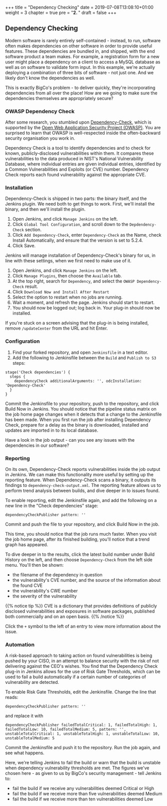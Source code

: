 +++
title = "Dependency Checking"
date = 2019-07-08T13:08:10+01:00
weight = 3
chapter = true
pre = "<b>2. </b>"
draft = false
+++

## Dependency Checking

Modern software is rarely entirely self-contained - instead, to run, software often makes dependencies on other software in order to provide useful features. These dependencies are bundled in, and shipped, with the end software product a team makes. For example, a registration form for a new user might place a dependency on a client to access a MySQL database as well as on software to validate form input. In this example, we're actually deploying a combination of three bits of software - not just one. And we likely don't know the dependencies as well.

This is exactly BigCo's problem - to deliver quickly, they're incorporating dependencies from all over the place! How are we going to make sure the dependencies themselves are appropriately secure?

### OWASP Dependency Check

After some research, you stumbled upon [Dependency-Check](https://jeremylong.github.io/DependencyCheck/), which is supported by the [Open Web Application Security Project (OWASP)](https://owasp.org). You are surprised to learn that OWASP is well-respected inside the often-backward security organisation you work in.

Dependency Check is a tool to identify dependencies and to check for known, publicly-disclosed vulnerabilities within them. It compares these vulnerabilities to the data produced in NIST's National Vulnerability Database, where individual entries are given individual entries, identified by a Common Vulnerabilities and Exploits (or CVE) number. Dependency Check reports each found vulnerability against the appropriate CVE.

### Installation

Dependency-Check is shipped in two parts: the binary itself, and the Jenkins plugin. We need both to get things to work. First, we'll install the binary, and then we'll install the plugin.

1. Open Jenkins, and click `Manage Jenkins` on the left.
1. Click `Global Tool Configuration`, and scroll down to the `Depdendency-Check` section.
1. Click `Add Dependency-Check`, enter `Dependency-Check` as the Name, check Install Automatically, and ensure that the version is set to 5.2.4.
1. Click Save.

Jenkins will manage installation of Dependency-Check's binary for us, in line with these settings, when we first need to make use of it.

1. Open Jenkins, and click `Manage Jenkins` on the left.
1. Click `Manage Plugins`, then choose the `Available` tab.
1. At the top right, search for `Dependency`, and select the `OWASP Dependency-Check` result.
1. Click `Download Now and Install After Restart`
1. Select the option to restart when no jobs are running.
1. Wait a moment, and refresh the page. Jenkins should start to restart.
1. You should now be logged out; log back in. Your plug-in should now be installed.

If you're stuck on a screen advising that the plug-in is being installed, remove `/updateCenter` from the URL and hit Enter.

### Configuration

1. Find your forked repository, and open `Jenkinsfile` in a text editor.
1. Add the following to Jenkinsfile between the `Build` and `Publish to S3` steps:

```
stage('Check dependencies') {
  steps {
    dependencyCheck additionalArguments: '', odcInstallation: 'Dependency-Check'
  }
}
```

Commit the Jenkinsfile to your repository, push to the repository, and click Build Now in Jenkins. You should notice that the pipeline status matrix on the job home page changes when it detects that a change to the Jenkinsfile has been made. When you first run the job after installing Dependency Check, prepare for a delay as the binary is downloaded, installed and updates are imported in to its local database.

Have a look in the job output - can you see any issues with the dependencies in our software?

### Reporting

On its own, Dependency-Check reports vulnerabilities inside the job output in Jenkins. We can make this functionality more useful by setting up the reporting feature. When Dependency-Check scans a binary, it outputs its findings to `dependency-check-output.xml`. The reporting feature allows us to perform trend analysis between builds, and dive deeper in to issues found.

To enable reporting, edit the Jenkinsfile again, and add the following on a new line in the "Check dependencies" stage:

```
dependencyCheckPublisher pattern: ''
```

Commit and push the file to your repository, and click Build Now in the job.

This time, you should notice that the job runs much faster. When you visit the job home page, after its finished building, you'll notice that a trend graph has appeared.

To dive deeper in to the results, click the latest build number under Build History on the left, and then choose `Dependency-Check` from the left side menu. You'll then be shown:

- the filename of the dependency in question
- the vulnerability's CVE number, and the source of the information about the found CVE
- the vulnerability's CWE number
- the severity of the vulnerability

{{% notice tip %}} CVE is a dictionary that provides definitions of publicly disclosed vulnerabilities and exposures in software packages, published both commercially and on an open basis. {{% /notice %}}

Click the `+` symbol to the left of an entry to view more information about the issue.

### Automation

A risk-based approach to taking action on found vulnerabilities is being pushed by your CISO, in an attempt to balance security with the risk of not delivering against the CEO's wishes. You find that the Dependency Check plug-in in Jenkins allows for the use of Risk Gate Thresholds, which can be used to fail a build automatically if a certain number of categories of vulnerability are detected.

To enable Risk Gate Thresholds, edit the Jenkinsfile. Change the line that reads:

```
dependencyCheckPublisher pattern: ''
```

and replace it with

```
dependencyCheckPublisher failedTotalCritical: 1, failedTotalHigh: 1, failedTotalLow: 10, failedTotalMedium: 5, pattern: '', unstableTotalCritical: 1, unstableTotalHigh: 1, unstableTotalLow: 10, unstableTotalMedium: 5
```

Commit the Jenkinsfile and push it to the repository. Run the job again, and see what happens.

Here, we're telling Jenkins to fail the build or warn that the build is unstable when dependency vulnerability thresholds are met. The figures we've chosen here - as given to us by BigCo's security management - tell Jenkins to:

- fail the build if we receive any vulnerabilities deemed Critical or High
- fail the build if we receive more than five vulnerabilities deemed Medium
- fail the build if we receive more than ten vulnerabilities deemed Low